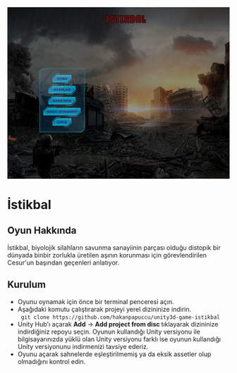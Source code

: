 <img src="https://github.com/hakanpapuccu/unity3d-game-istikbal/blob/master/screenshot.PNG?raw=true">

# İstikbal
## Oyun Hakkında
İstikbal, biyolojik silahların savunma sanayiinin parçası olduğu distopik bir dünyada binbir zorlukla üretilen aşının korunması için görevlendirilen Cesur'un başından geçenleri anlatıyor.

## Kurulum


<ul>
<li>Oyunu oynamak için önce bir terminal penceresi açın.</li>
<li>Aşağıdaki komutu çalıştırarak projeyi yerel dizininize indirin. </li>
<code> git clone https://github.com/hakanpapuccu/unity3d-game-istikbal </code>
<li>Unity Hub'ı açarak <b>Add</b> -> <b>Add project from disc </b> tıklayarak dizininize indirdiğiniz repoyu seçin. Oyunun kullandığı Unity versiyonu ile bilgisayarınızda yüklü olan Unity versiyonu farklı ise oyunun kullandığı Unity versiyonunu indirmenizi tavsiye ederiz.</li>
<li>Oyunu açarak sahnelerde eşleştirilmemiş ya da eksik assetler olup olmadığını kontrol edin.</li>
</ul>



